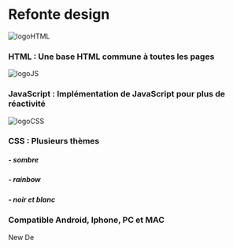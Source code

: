# Refonte design
[logoHTML]: https://github.com/darkshark400/BLOG/blob/master/icons/html.png
[logoCSS]: https://github.com/darkshark400/BLOG/blob/master/icons/css.png
[logoJS]: https://github.com/darkshark400/BLOG/blob/master/icons/js.png

![logoHTML]
### HTML : Une base HTML commune à toutes les pages

![logoJS]
### JavaScript : Implémentation de JavaScript pour plus de réactivité


![logoCSS]
### CSS : Plusieurs thèmes

##### - sombre
##### - rainbow
##### - noir et blanc

### Compatible Android, Iphone, PC et MAC


New De
